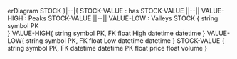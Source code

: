 



erDiagram
    STOCK }|--|{ STOCK-VALUE : has
    STOCK-VALUE ||--|| VALUE-HIGH : Peaks
    STOCK-VALUE ||--|| VALUE-LOW : Valleys
    STOCK {
        string symbol PK     
    }
    VALUE-HIGH{
        string symbol PK, FK
        float High
        datetime datetime
    }
    VALUE-LOW{
        string symbol PK, FK
        float Low
        datetime datetime
    }
    STOCK-VALUE {
        string symbol PK, FK
        datetime datetime PK
        float price
        float volume
    }

